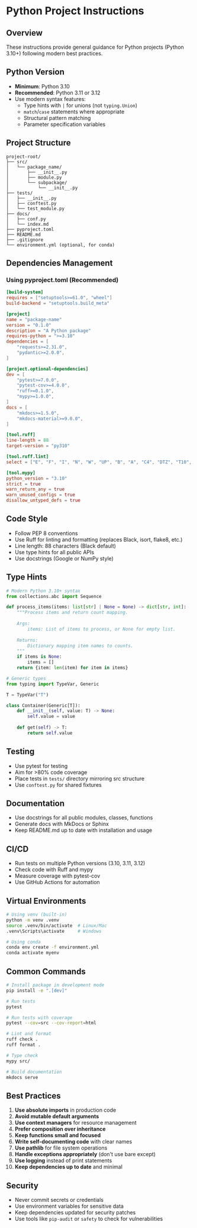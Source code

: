 # Python Project Instructions

## Overview

These instructions provide general guidance for Python projects (Python 3.10+) following modern best practices.

## Python Version

- **Minimum**: Python 3.10
- **Recommended**: Python 3.11 or 3.12
- Use modern syntax features:
  - Type hints with `|` for unions (not `typing.Union`)
  - `match`/`case` statements where appropriate
  - Structural pattern matching
  - Parameter specification variables

## Project Structure

```
project-root/
├── src/
│   └── package_name/
│       ├── __init__.py
│       ├── module.py
│       └── subpackage/
│           └── __init__.py
├── tests/
│   ├── __init__.py
│   ├── conftest.py
│   └── test_module.py
├── docs/
│   ├── conf.py
│   └── index.md
├── pyproject.toml
├── README.md
├── .gitignore
└── environment.yml (optional, for conda)
```

## Dependencies Management

### Using pyproject.toml (Recommended)

```toml
[build-system]
requires = ["setuptools>=61.0", "wheel"]
build-backend = "setuptools.build_meta"

[project]
name = "package-name"
version = "0.1.0"
description = "A Python package"
requires-python = ">=3.10"
dependencies = [
    "requests>=2.31.0",
    "pydantic>=2.0.0",
]

[project.optional-dependencies]
dev = [
    "pytest>=7.0.0",
    "pytest-cov>=4.0.0",
    "ruff>=0.1.0",
    "mypy>=1.0.0",
]
docs = [
    "mkdocs>=1.5.0",
    "mkdocs-material>=9.0.0",
]

[tool.ruff]
line-length = 88
target-version = "py310"

[tool.ruff.lint]
select = ["E", "F", "I", "N", "W", "UP", "B", "A", "C4", "DTZ", "T10", "EM", "ISC", "ICN", "PIE", "PT", "Q", "RSE", "RET", "SIM", "TID", "ARG", "ERA", "PD", "PGH", "PL", "TRY", "NPY", "RUF"]

[tool.mypy]
python_version = "3.10"
strict = true
warn_return_any = true
warn_unused_configs = true
disallow_untyped_defs = true
```

## Code Style

- Follow PEP 8 conventions
- Use Ruff for linting and formatting (replaces Black, isort, flake8, etc.)
- Line length: 88 characters (Black default)
- Use type hints for all public APIs
- Use docstrings (Google or NumPy style)

## Type Hints

```python
# Modern Python 3.10+ syntax
from collections.abc import Sequence

def process_items(items: list[str] | None = None) -> dict[str, int]:
    """Process items and return count mapping.
    
    Args:
        items: List of items to process, or None for empty list.
        
    Returns:
        Dictionary mapping item names to counts.
    """
    if items is None:
        items = []
    return {item: len(item) for item in items}

# Generic types
from typing import TypeVar, Generic

T = TypeVar("T")

class Container(Generic[T]):
    def __init__(self, value: T) -> None:
        self.value = value
    
    def get(self) -> T:
        return self.value
```

## Testing

- Use pytest for testing
- Aim for >80% code coverage
- Place tests in `tests/` directory mirroring src structure
- Use `conftest.py` for shared fixtures

## Documentation

- Use docstrings for all public modules, classes, functions
- Generate docs with MkDocs or Sphinx
- Keep README.md up to date with installation and usage

## CI/CD

- Run tests on multiple Python versions (3.10, 3.11, 3.12)
- Check code with Ruff and mypy
- Measure coverage with pytest-cov
- Use GitHub Actions for automation

## Virtual Environments

```bash
# Using venv (built-in)
python -m venv .venv
source .venv/bin/activate  # Linux/Mac
.venv\Scripts\activate     # Windows

# Using conda
conda env create -f environment.yml
conda activate myenv
```

## Common Commands

```bash
# Install package in development mode
pip install -e ".[dev]"

# Run tests
pytest

# Run tests with coverage
pytest --cov=src --cov-report=html

# Lint and format
ruff check .
ruff format .

# Type check
mypy src/

# Build documentation
mkdocs serve
```

## Best Practices

1. **Use absolute imports** in production code
2. **Avoid mutable default arguments**
3. **Use context managers** for resource management
4. **Prefer composition over inheritance**
5. **Keep functions small and focused**
6. **Write self-documenting code** with clear names
7. **Use pathlib** for file system operations
8. **Handle exceptions appropriately** (don't use bare except)
9. **Use logging** instead of print statements
10. **Keep dependencies up to date** and minimal

## Security

- Never commit secrets or credentials
- Use environment variables for sensitive data
- Keep dependencies updated for security patches
- Use tools like `pip-audit` or `safety` to check for vulnerabilities
